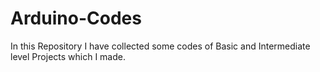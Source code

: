 # Arduino-Codes
In this Repository I have collected some codes of Basic and Intermediate level Projects which I made.
